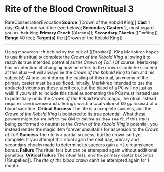 ﻿---
area: null
cost: blood sacrifice (see below)
duration: null
element: null
heighten: null
heighten_level: '3'
id: '95'
level: '3'
name: Rite of the Blood Crown
primary_check: '[[DATABASE/skill/Arcana|Arcana]]'
range: 40 feet
rarity: Rare
requirement: null
school: Evocation
secondary_casters: 2, must regard you as their king
secondary_check: '[[DATABASE/skill/Crafting|Crafting]]'
source: '[[DATABASE/source/Crown of the Kobold King|Crown of the Kobold King]]'
target: the [[DATABASE/equipment/Crown of the Kobold King|Crown of the Kobold King]]
trait:
- '[[DATABASE/trait/Consecration|Consecration]]'
- '[[DATABASE/trait/Evocation|Evocation]]'
- '[[DATABASE/trait/Rare|Rare]]'
type: Ritual

---
# Rite of the Blood Crown<span class="item-type">Ritual 3</span>

<span class="trait-rare item-trait">Rare</span><span class="item-trait">Consecration</span><span class="item-trait">Evocation</span>
**Source** [[Crown of the Kobold King]]
**Cast** 1 day; **Cost** blood sacrifice (see below); **Secondary Casters** 2, must regard you as their king
**Primary Check** [[Arcana]]; **Secondary Checks** [[Crafting]]
**Range** 40 feet; **Target(s)** the [[Crown of the Kobold King]]

---
Using resources left behind by the cult of [[Droskar]], King Merlokrep hopes to use this ritual to complete the _Crown of the Kobold King_, allowing it to reach its true intended potential as the _Crown of Toil_. (Of course, Merlokrep has no intention of changing how he refers to the crown should he succeed at this ritual—it will always be the _Crown of the Kobold King_ to him and his subjects!)
 At one point during the casting of this ritual, an enemy of the primary caster must be sacrificed. Initially, Merlokrep intended to use the abducted victims as these sacrifices, but the blood of a PC will do just as well!
 If you wish to include this ritual as something the PCs must instead use to potentially undo the _Crown of the Kobold King's_ magic, the ritual instead requires rare incense and offerings worth a total value of 60 gp instead of a blood sacrifice.
**Critical Success** The rite is a complete success, and the _Crown of the Kobold King_ is bolstered to its true potential. What these powers might be are left to the GM to devise as they see fit. If this rite is being performed to neutralize the _Crown of the Kobold King's_ potential, you instead render the magic item forever unsuitable for ascension to the _Crown of Toil_.
**Success** The rite is a partial success, but the crown isn't yet complete. If you attempt this ritual again the next day, primary and secondary checks made to determine its success gain a +2 circumstance bonus.
**Failure** The ritual fails but can be attempted again without additional penalties.
**Critical Failure** The ritual fails, and the primary caster becomes [[Stupefied]]. The _rite of the blood crown_ can't be attempted again for 1 month.